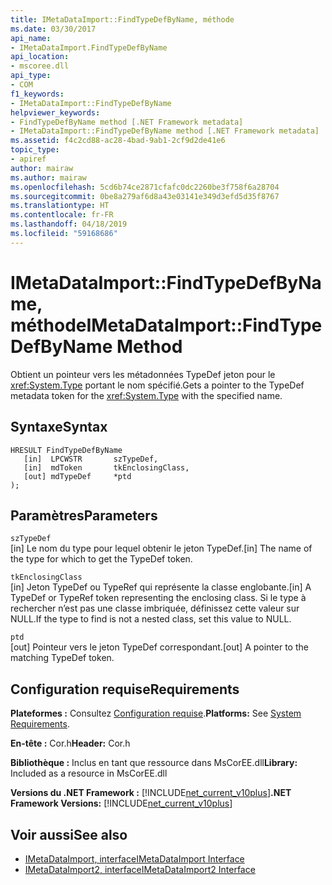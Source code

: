 ```yaml
---
title: IMetaDataImport::FindTypeDefByName, méthode
ms.date: 03/30/2017
api_name:
- IMetaDataImport.FindTypeDefByName
api_location:
- mscoree.dll
api_type:
- COM
f1_keywords:
- IMetaDataImport::FindTypeDefByName
helpviewer_keywords:
- FindTypeDefByName method [.NET Framework metadata]
- IMetaDataImport::FindTypeDefByName method [.NET Framework metadata]
ms.assetid: f4c2cd88-ac28-4bad-9ab1-2cf9d2de41e6
topic_type:
- apiref
author: mairaw
ms.author: mairaw
ms.openlocfilehash: 5cd6b74ce2871cfafc0dc2260be3f758f6a28704
ms.sourcegitcommit: 0be8a279af6d8a43e03141e349d3efd5d35f8767
ms.translationtype: HT
ms.contentlocale: fr-FR
ms.lasthandoff: 04/18/2019
ms.locfileid: "59168686"
---
```

# <a name="imetadataimportfindtypedefbyname-method"></a><span data-ttu-id="2080e-102">IMetaDataImport::FindTypeDefByName, méthode</span><span class="sxs-lookup"><span data-stu-id="2080e-102">IMetaDataImport::FindTypeDefByName Method</span></span>
<span data-ttu-id="2080e-103">Obtient un pointeur vers les métadonnées TypeDef jeton pour le <xref:System.Type> portant le nom spécifié.</span><span class="sxs-lookup"><span data-stu-id="2080e-103">Gets a pointer to the TypeDef metadata token for the <xref:System.Type> with the specified name.</span></span>  
  
## <a name="syntax"></a><span data-ttu-id="2080e-104">Syntaxe</span><span class="sxs-lookup"><span data-stu-id="2080e-104">Syntax</span></span>  
  
```  
HRESULT FindTypeDefByName  
   [in]  LPCWSTR       szTypeDef,  
   [in]  mdToken       tkEnclosingClass,  
   [out] mdTypeDef     *ptd  
);  
```  
  
## <a name="parameters"></a><span data-ttu-id="2080e-105">Paramètres</span><span class="sxs-lookup"><span data-stu-id="2080e-105">Parameters</span></span>  
 `szTypeDef`  
 <span data-ttu-id="2080e-106">[in] Le nom du type pour lequel obtenir le jeton TypeDef.</span><span class="sxs-lookup"><span data-stu-id="2080e-106">[in] The name of the type for which to get the TypeDef token.</span></span>  
  
 `tkEnclosingClass`  
 <span data-ttu-id="2080e-107">[in] Jeton TypeDef ou TypeRef qui représente la classe englobante.</span><span class="sxs-lookup"><span data-stu-id="2080e-107">[in] A TypeDef or TypeRef token representing the enclosing class.</span></span> <span data-ttu-id="2080e-108">Si le type à rechercher n’est pas une classe imbriquée, définissez cette valeur sur NULL.</span><span class="sxs-lookup"><span data-stu-id="2080e-108">If the type to find is not a nested class, set this value to NULL.</span></span>  
  
 `ptd`  
 <span data-ttu-id="2080e-109">[out] Pointeur vers le jeton TypeDef correspondant.</span><span class="sxs-lookup"><span data-stu-id="2080e-109">[out] A pointer to the matching TypeDef token.</span></span>  
  
## <a name="requirements"></a><span data-ttu-id="2080e-110">Configuration requise</span><span class="sxs-lookup"><span data-stu-id="2080e-110">Requirements</span></span>  
 <span data-ttu-id="2080e-111">**Plateformes :** Consultez [Configuration requise](../../../../docs/framework/get-started/system-requirements.md).</span><span class="sxs-lookup"><span data-stu-id="2080e-111">**Platforms:** See [System Requirements](../../../../docs/framework/get-started/system-requirements.md).</span></span>  
  
 <span data-ttu-id="2080e-112">**En-tête :** Cor.h</span><span class="sxs-lookup"><span data-stu-id="2080e-112">**Header:** Cor.h</span></span>  
  
 <span data-ttu-id="2080e-113">**Bibliothèque :** Inclus en tant que ressource dans MsCorEE.dll</span><span class="sxs-lookup"><span data-stu-id="2080e-113">**Library:** Included as a resource in MsCorEE.dll</span></span>  
  
 <span data-ttu-id="2080e-114">**Versions du .NET Framework :** [!INCLUDE[net_current_v10plus](../../../../includes/net-current-v10plus-md.md)]</span><span class="sxs-lookup"><span data-stu-id="2080e-114">**.NET Framework Versions:** [!INCLUDE[net_current_v10plus](../../../../includes/net-current-v10plus-md.md)]</span></span>  
  
## <a name="see-also"></a><span data-ttu-id="2080e-115">Voir aussi</span><span class="sxs-lookup"><span data-stu-id="2080e-115">See also</span></span>

- [<span data-ttu-id="2080e-116">IMetaDataImport, interface</span><span class="sxs-lookup"><span data-stu-id="2080e-116">IMetaDataImport Interface</span></span>](../../../../docs/framework/unmanaged-api/metadata/imetadataimport-interface.md)
- [<span data-ttu-id="2080e-117">IMetaDataImport2, interface</span><span class="sxs-lookup"><span data-stu-id="2080e-117">IMetaDataImport2 Interface</span></span>](../../../../docs/framework/unmanaged-api/metadata/imetadataimport2-interface.md)

